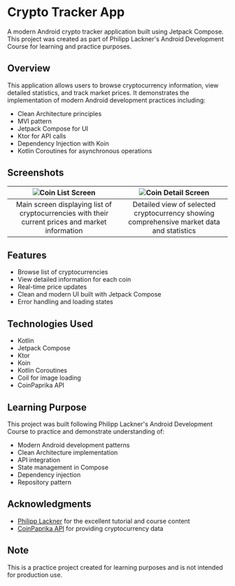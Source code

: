 # Crypto Tracker App

A modern Android crypto tracker application built using Jetpack Compose. This project was created as part of Philipp Lackner's Android Development Course for learning and practice purposes.

## Overview

This application allows users to browse cryptocurrency information, view detailed statistics, and track market prices. It demonstrates the implementation of modern Android development practices including:

- Clean Architecture principles
- MVI pattern
- Jetpack Compose for UI
- Ktor for API calls
- Dependency Injection with Koin
- Kotlin Coroutines for asynchronous operations

## Screenshots

| ![Coin List Screen](docs/images/coin_list_screen.png) | ![Coin Detail Screen](docs/images/coin_detail_screen.png) |
|:---:|:---:|
| Main screen displaying list of cryptocurrencies with their current prices and market information | Detailed view of selected cryptocurrency showing comprehensive market data and statistics |

## Features

- Browse list of cryptocurrencies
- View detailed information for each coin
- Real-time price updates
- Clean and modern UI built with Jetpack Compose
- Error handling and loading states

## Technologies Used

- Kotlin
- Jetpack Compose
- Ktor
- Koin
- Kotlin Coroutines
- Coil for image loading
- CoinPaprika API

## Learning Purpose

This project was built following Philipp Lackner's Android Development Course to practice and demonstrate understanding of:

- Modern Android development patterns
- Clean Architecture implementation
- API integration
- State management in Compose
- Dependency injection
- Repository pattern

## Acknowledgments

- [Philipp Lackner](https://www.youtube.com/c/PhilippLackner) for the excellent tutorial and course content
- [CoinPaprika API](https://api.coinpaprika.com/) for providing cryptocurrency data

## Note

This is a practice project created for learning purposes and is not intended for production use.
